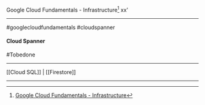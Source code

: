 Google Cloud Fundamentals - Infrastructure[^1] 
xx'
***
#googlecloudfundamentals #cloudspanner

#### Cloud Spanner

#Tobedone





***
[[Cloud SQL]] | [[Firestore]]

***
[^1]: [Google Cloud Fundamentals - Infrastructure](https://www.coursera.org/learn/gcp-fundamentals/lecture/m74tO/cloud-spanner)


